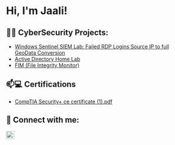 <h1>Hi, I'm Jaali! </h1>

<h2>👨‍💻 CyberSecurity Projects:</h2>

  - [Windows Sentinel SIEM Lab: Failed RDP Logins Source IP to full GeoData Conversion](https://github.com/joshmadakor1/Sentinel-Lab)
  - [Active Directory Home Lab](https://github.com/joshmadakor1/AD_PS)
  - [FIM (File Integrity Monitor)](https://github.com/joshmadakor1/PowerShell-Integrity-FIM)

<h2>📫💻 Certifications</h2>

  - [CompTIA Security+ ce certificate (1).pdf](https://github.com/kingjones96/kingjones96/files/9255910/CompTIA.Security%2B.ce.certificate.1.pdf)

<h2> 🤳 Connect with me:</h2>

[<img align="left" alt="JaaliJones | LinkedIn" width="22px" src="https://cdn.jsdelivr.net/npm/simple-icons@v3/icons/linkedin.svg" />][linkedin]

[linkedin]: https://www.linkedin.com/in/jaali-jones

<!--

- 🔭 I’m currently working on ...
- 🌱 I’m currently learning ...
- 👯 I’m looking to collaborate on ...
- 🤔 I’m looking for help with ...
- 💬 Ask me about ...
- 📫 How to reach me: ...
- ⚡ Fun fact: ...
-->
